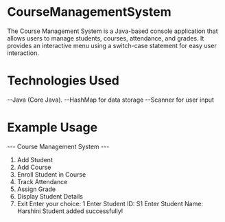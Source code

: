 # CourseManagementSystem
The Course Management System is a Java-based console application that allows users to manage students, courses, attendance, and grades. It provides an interactive menu using a switch-case statement for easy user interaction.

# Technologies Used

--Java (Core Java).
--HashMap for data storage
--Scanner for user input

# Example Usage
--- Course Management System ---
1. Add Student
2. Add Course
3. Enroll Student in Course
4. Track Attendance
5. Assign Grade
6. Display Student Details
7. Exit
Enter your choice: 1
Enter Student ID: S1
Enter Student Name: Harshini
Student added successfully!
